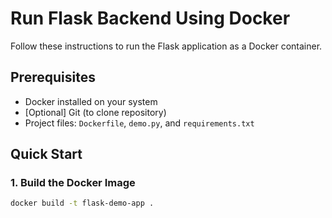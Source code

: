 # Run Flask Backend Using Docker

Follow these instructions to run the Flask application as a Docker container.

## Prerequisites
- Docker installed on your system
- [Optional] Git (to clone repository)
- Project files: `Dockerfile`, `demo.py`, and `requirements.txt`

## Quick Start

### 1. Build the Docker Image
```bash
docker build -t flask-demo-app .

